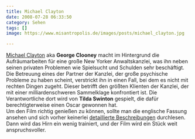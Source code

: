 ```yaml
---
title: Michael Clayton
date: 2008-07-28 06:33:50
category: Sehen
tags: []
image: https://www.misantropolis.de/images/posts/michael_clayton.jpg

---
```


[Michael Clayton](http://german.imdb.com/title/tt0465538/) aka **George Clooney** macht im Hintergrund die Aufräumarbeiten für eine große New Yorker Anwaltskanzlei, was ihn neben seinen privaten Problemen wie Spielsucht und Schulden sehr beschäftigt. Die Betreuung eines der Partner der Kanzlei, der große psychische Probleme zu haben scheint, verstrickt ihn in einen Fall, bei dem es nicht mit rechten Dingen zugeht. Dieser betrifft den größten Klienten der Kanzlei, der mit einer milliardenschweren Sammelklage konfrontiert ist. Die Verantwortliche dort wird von **Tilda Swinton** gespielt, die dafür berechtigterweise einen Oscar gewonnen hat.  
Um den Film richtig genießen zu können, sollte man die englische Fassung ansehen und sich vorher keinerlei [detaillierte Beschreibungen](http://en.wikipedia.org/wiki/Michael_Clayton_(film)) durchlesen. Dann wird das Hirn ein wenig trainiert, und der Film wird ein Stück weit anspruchsvoller.

